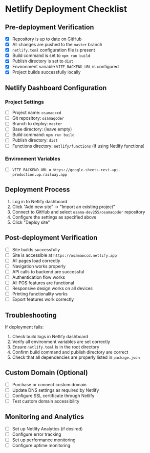 # Netlify Deployment Checklist

## Pre-deployment Verification

- [x] Repository is up to date on GitHub
- [x] All changes are pushed to the `master` branch
- [x] `netlify.toml` configuration file is present
- [x] Build command is set to `npm run build`
- [x] Publish directory is set to `dist`
- [x] Environment variable `VITE_BACKEND_URL` is configured
- [x] Project builds successfully locally

## Netlify Dashboard Configuration

### Project Settings
- [ ] Project name: `osamaoccd`
- [ ] Git repository: `osamaqoder`
- [ ] Branch to deploy: `master`
- [ ] Base directory: (leave empty)
- [ ] Build command: `npm run build`
- [ ] Publish directory: `dist`
- [ ] Functions directory: `netlify/functions` (if using Netlify functions)

### Environment Variables
- [ ] `VITE_BACKEND_URL` = `https://google-sheets-rest-api-production.up.railway.app`

## Deployment Process

1. Log in to Netlify dashboard
2. Click "Add new site" → "Import an existing project"
3. Connect to GitHub and select `osama-dev255/osamaqoder` repository
4. Configure the settings as specified above
5. Click "Deploy site"

## Post-deployment Verification

- [ ] Site builds successfully
- [ ] Site is accessible at `https://osamaoccd.netlify.app`
- [ ] All pages load correctly
- [ ] Navigation works properly
- [ ] API calls to backend are successful
- [ ] Authentication flow works
- [ ] All POS features are functional
- [ ] Responsive design works on all devices
- [ ] Printing functionality works
- [ ] Export features work correctly

## Troubleshooting

If deployment fails:
1. Check build logs in Netlify dashboard
2. Verify all environment variables are set correctly
3. Ensure `netlify.toml` is in the root directory
4. Confirm build command and publish directory are correct
5. Check that all dependencies are properly listed in `package.json`

## Custom Domain (Optional)

- [ ] Purchase or connect custom domain
- [ ] Update DNS settings as required by Netlify
- [ ] Configure SSL certificate through Netlify
- [ ] Test custom domain accessibility

## Monitoring and Analytics

- [ ] Set up Netlify Analytics (if desired)
- [ ] Configure error tracking
- [ ] Set up performance monitoring
- [ ] Configure uptime monitoring